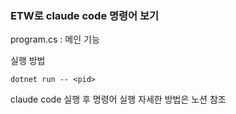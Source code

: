 ### ETW로 claude code 명령어 보기 
program.cs : 메인 기능

실행 방법

```
dotnet run -- <pid>
```

claude code 실행 후 명령어 실행
자세한 방법은 노션 참조
